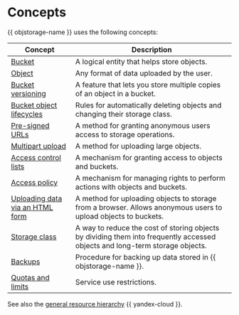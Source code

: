 # Concepts

{{ objstorage-name }} uses the following concepts:

| Concept | Description |
| -------- | ---------- |
| [Bucket](bucket.md) | A logical entity that helps store objects. |
| [Object](object.md) | Any format of data uploaded by the user. |
| [Bucket versioning](versioning.md) | A feature that lets you store multiple copies of an object in a bucket. |
| [Bucket object lifecycles](lifecycles.md) | Rules for automatically deleting objects and changing their storage class. |
| [Pre-signed URLs](pre-signed-urls.md) | A method for granting anonymous users access to storage operations. |
| [Multipart upload](multipart.md) | A method for uploading large objects. |
| [Access control lists](acl.md) | A mechanism for granting access to objects and buckets. |
| [Access policy](policy.md) | A mechanism for managing rights to perform actions with objects and buckets. |
| [Uploading data via an HTML form](presigned-post-forms.md) | A method for uploading objects to storage from a browser. Allows anonymous users to upload objects to buckets. |
| [Storage class](storage-class.md) | A way to reduce the cost of storing objects by dividing them into frequently accessed objects and long-term storage objects. |
| [Backups](backup.md) | Procedure for backing up data stored in {{ objstorage-name }}. |
| [Quotas and limits](limits.md) | Service use restrictions. |

See also the [general resource hierarchy](../../resource-manager/concepts/resources-hierarchy.md) {{ yandex-cloud }}.